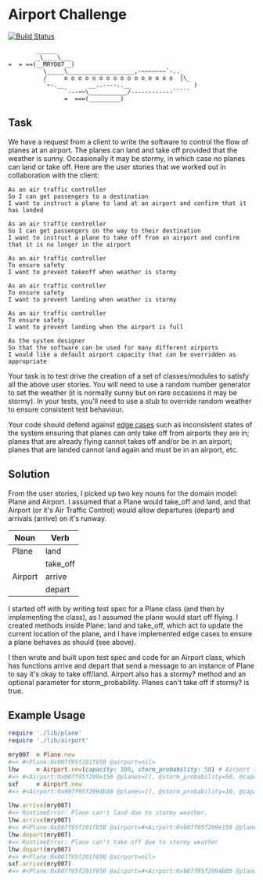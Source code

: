 Airport Challenge
=================
[![Build Status](https://travis-ci.org/joestephens/airport_challenge.svg?branch=master)](https://travis-ci.org/joestephens/airport_challenge)
```
        ______
        _\____\___
=  = ==(__MRYOO7__)
          \_____\___________________,-~~~~~~~`-.._
          /     o o o o o o o o o o o o o o o o  |\_
          `~-.__       __..----..__                  )
                `---~~\___________/------------`````
                =  ===(_________)

```

Task
-----

We have a request from a client to write the software to control the flow of planes at an airport. The planes can land and take off provided that the weather is sunny. Occasionally it may be stormy, in which case no planes can land or take off.  Here are the user stories that we worked out in collaboration with the client:

```
As an air traffic controller
So I can get passengers to a destination
I want to instruct a plane to land at an airport and confirm that it has landed

As an air traffic controller
So I can get passengers on the way to their destination
I want to instruct a plane to take off from an airport and confirm that it is no longer in the airport

As an air traffic controller
To ensure safety
I want to prevent takeoff when weather is stormy

As an air traffic controller
To ensure safety
I want to prevent landing when weather is stormy

As an air traffic controller
To ensure safety
I want to prevent landing when the airport is full

As the system designer
So that the software can be used for many different airports
I would like a default airport capacity that can be overridden as appropriate
```

Your task is to test drive the creation of a set of classes/modules to satisfy all the above user stories. You will need to use a random number generator to set the weather (it is normally sunny but on rare occasions it may be stormy). In your tests, you'll need to use a stub to override random weather to ensure consistent test behaviour.

Your code should defend against [edge cases](http://programmers.stackexchange.com/questions/125587/what-are-the-difference-between-an-edge-case-a-corner-case-a-base-case-and-a-b) such as inconsistent states of the system ensuring that planes can only take off from airports they are in; planes that are already flying cannot takes off and/or be in an airport; planes that are landed cannot land again and must be in an airport, etc.

Solution
-----

From the user stories, I picked up two key nouns for the domain model: Plane and Airport. I assumed that a Plane would take_off and land, and that Airport (or it's Air Traffic Control) would allow departures (depart) and arrivals (arrive) on it's runway.

| Noun          | Verb          |
| ------------- | ------------- |
| Plane         | land          |
|               | take_off      |
| Airport       | arrive        |
|               | depart        |

I started off with by writing test spec for a Plane class (and then by implementing the class), as I assumed the plane would start off flying. I created methods inside Plane: land and take_off, which act to update the current location of the plane, and I have implemented edge cases to ensure a plane behaves as should (see above).

I then wrote and built upon test spec and code for an Airport class, which has functions arrive and depart that send a message to an instance of Plane to say it's okay to take off/land. Airport also has a stormy? method and an optional parameter for storm_probability. Planes can't take off if stormy? is true.

Example Usage
-----

```ruby
require './lib/plane'
require './lib/airport'

mry007  = Plane.new
#=> #<Plane:0x007f95f201f858 @airport=nil>
lhw     = Airport.new(capacity: 100, storm_probability: 50) # Airport takes optional parameters through a Hash object
#=> #<Airport:0x007f95f209e158 @planes=[], @storm_probability=50, @capacity=100>
sxf     = Airport.new
#=> #<Airport:0x007f95f2094b80 @planes=[], @storm_probability=10, @capacity=20>

lhw.arrive(mry007)
#=> RuntimeError: Plane can't land due to stormy weather.
lhw.arrive(mry007)
#=> #<Plane:0x007f95f201f858 @airport=#<Airport:0x007f95f209e158 @planes=[#<Plane:0x007f95f201f858 ...>], @storm_probability=50, @capacity=100>>
lhw.depart(mry007)
#=> RuntimeError: Plane can't take off due to stormy weather
lhw.depart(mry007)
#=> #<Plane:0x007f95f201f858 @airport=nil>
sxf.arrive(mry007)
#=> #<Plane:0x007f95f201f858 @airport=#<Airport:0x007f95f2094b80 @planes=[#<Plane:0x007f95f201f858 ...>], @storm_probability=10, @capacity=20>>
```
